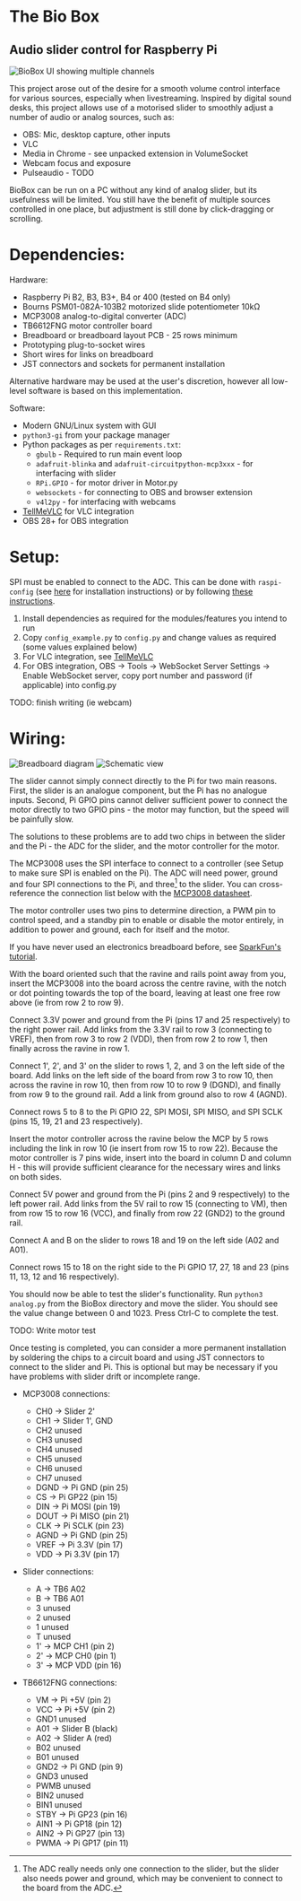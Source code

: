 # The Bio Box

## Audio slider control for Raspberry Pi

![BioBox UI showing multiple channels](GUI_BioBox.png)

This project arose out of the desire for a smooth volume control interface for
various sources, especially when livestreaming. Inspired by digital sound desks,
this project allows use of a motorised slider to smoothly adjust a number of
audio or analog sources, such as:

- OBS: Mic, desktop capture, other inputs
- VLC
- Media in Chrome - see unpacked extension in VolumeSocket
- Webcam focus and exposure
- Pulseaudio - TODO

BioBox can be run on a PC without any kind of analog slider, but its usefulness
will be limited. You still have the benefit of multiple sources controlled in
one place, but adjustment is still done by click-dragging or scrolling.


Dependencies:
=============

Hardware:
- Raspberry Pi B2, B3, B3+, B4 or 400 (tested on B4 only)
- Bourns PSM01-082A-103B2 motorized slide potentiometer 10kΩ
- MCP3008 analog-to-digital converter (ADC)
- TB6612FNG motor controller board
- Breadboard or breadboard layout PCB - 25 rows minimum
- Prototyping plug-to-socket wires
- Short wires for links on breadboard
- JST connectors and sockets for permanent installation

Alternative hardware may be used at the user's discretion, however all low-level
software is based on this implementation.

Software:
- Modern GNU/Linux system with GUI
- `python3-gi` from your package manager
- Python packages as per `requirements.txt`:
  - `gbulb` - Required to run main event loop
  - `adafruit-blinka` and `adafruit-circuitpython-mcp3xxx` - for interfacing with slider
  - `RPi.GPIO` - for motor driver in Motor.py
  - `websockets` - for connecting to OBS and browser extension
  - `v4l2py` - for interfacing with webcams
- [TellMeVLC](https://github.com/Rosuav/TellMeVLC) for VLC integration
- OBS 28+ for OBS integration

Setup:
======

SPI must be enabled to connect to the ADC. This can be done with `raspi-config`
(see [here](https://raspberrypi.stackexchange.com/a/47398/134450) for installation
instructions) or by following [these instructions](https://www.raspberrypi.org/documentation/hardware/raspberrypi/spi/README.md#software).

1. Install dependencies as required for the modules/features you intend to run
2. Copy `config_example.py` to `config.py` and change values as required (some values explained below)
3. For VLC integration, see [TellMeVLC](https://github.com/Rosuav/TellMeVLC)
4. For OBS integration, OBS -> Tools -> WebSocket Server Settings -> Enable WebSocket server, copy port number and password (if applicable) into config.py


TODO: finish writing (ie webcam)

Wiring:
=======

![Breadboard diagram](Diagrams/breadboard.png)
![Schematic view](Diagrams/schematic.png)

The slider cannot simply connect directly to the Pi for two main reasons. First,
the slider is an analogue component, but the Pi has no analogue inputs. Second,
Pi GPIO pins cannot deliver sufficient power to connect the motor directly to
two GPIO pins - the motor may function, but the speed will be painfully slow.

The solutions to these problems are to add two chips in between the slider and
the Pi - the ADC for the slider, and the motor controller for the motor.

The MCP3008 uses the SPI interface to connect to a controller (see Setup to make
sure SPI is enabled on the Pi). The ADC will need power, ground and four SPI
connections to the Pi, and three[^1] to the slider. You can cross-reference the
connection list below with the [MCP3008 datasheet](https://cdn-shop.adafruit.com/datasheets/MCP3008.pdf).

[^1]: The ADC really needs only one connection to the slider, but the slider also
needs power and ground, which may be convenient to connect to the board from the
ADC.

The motor controller uses two pins to determine direction, a PWM pin to control
speed, and a standby pin to enable or disable the motor entirely, in addition to
power and ground, each for itself and the motor.

If you have never used an electronics breadboard before, see [SparkFun's tutorial](https://learn.sparkfun.com/tutorials/how-to-use-a-breadboard/all).

With the board oriented such that the ravine and rails point away from you,
insert the MCP3008 into the board across the centre ravine, with the notch or
dot pointing towards the top of the board, leaving at least one free row above
(ie from row 2 to row 9).

Connect 3.3V power and ground from the Pi (pins 17 and 25 respectively) to the
right power rail. Add links from the 3.3V rail to row 3 (connecting to VREF),
then from row 3 to row 2 (VDD), then from row 2 to row 1, then finally across
the ravine in row 1.

Connect 1', 2', and 3' on the slider to rows 1, 2, and 3 on the left side of the
board. Add links on the left side of the board from row 3 to row 10, then across
the ravine in row 10, then from row 10 to row 9 (DGND), and finally from row 9
to the ground rail. Add a link from ground also to row 4 (AGND).

Connect rows 5 to 8 to the Pi GPIO 22, SPI MOSI, SPI MISO, and SPI SCLK (pins
15, 19, 21 and 23 respectively).

Insert the motor controller across the ravine below the MCP by 5 rows including
the link in row 10 (ie insert from row 15 to row 22). Because the motor
controller is 7 pins wide, insert into the board in column D and column H - this
will provide sufficient clearance for the necessary wires and links on both
sides.

Connect 5V power and ground from the Pi (pins 2 and 9 respectively) to the left
power rail. Add links from the 5V rail to row 15 (connecting to VM), then from
row 15 to row 16 (VCC), and finally from row 22 (GND2) to the ground rail.

Connect A and B on the slider to rows 18 and 19 on the left side (A02 and A01).

Connect rows 15 to 18 on the right side to the Pi GPIO 17, 27, 18 and 23 (pins
11, 13, 12 and 16 respectively).

You should now be able to test the slider's functionality. Run `python3 analog.py`
from the BioBox directory and move the slider. You should see the value change
between 0 and 1023. Press Ctrl-C to complete the test.

TODO: Write motor test

Once testing is completed, you can consider a more permanent installation by
soldering the chips to a circuit board and using JST connectors to connect to
the slider and Pi. This is optional but may be necessary if you have problems
with slider drift or incomplete range.

- MCP3008 connections:
	- CH0  -> Slider 2'
	- CH1  -> Slider 1', GND
	- CH2  unused
	- CH3  unused
	- CH4  unused
	- CH5  unused
	- CH6  unused
	- CH7  unused
	- DGND -> Pi GND  (pin 25)
	- CS   -> Pi GP22 (pin 15)
	- DIN  -> Pi MOSI (pin 19)
	- DOUT -> Pi MISO (pin 21)
	- CLK  -> Pi SCLK (pin 23)
	- AGND -> Pi GND  (pin 25)
	- VREF -> Pi 3.3V (pin 17)
	- VDD  -> Pi 3.3V (pin 17)

- Slider connections:
	- A  -> TB6 A02
	- B  -> TB6 A01
	- 3 unused
	- 2 unused
	- 1 unused
	- T unused
	- 1' -> MCP CH1 (pin 2)
	- 2' -> MCP CH0 (pin 1)
	- 3' -> MCP VDD (pin 16)

- TB6612FNG connections:
	- VM   -> Pi +5V  (pin 2)
	- VCC  -> Pi +5V  (pin 2)
	- GND1 unused
	- A01  -> Slider B (black)
	- A02  -> Slider A (red)
	- B02  unused
	- B01  unused
	- GND2 -> Pi GND  (pin 9)
	- GND3 unused
	- PWMB unused
	- BIN2 unused
	- BIN1 unused
	- STBY -> Pi GP23 (pin 16)
	- AIN1 -> Pi GP18 (pin 12)
	- AIN2 -> Pi GP27 (pin 13)
	- PWMA -> Pi GP17 (pin 11)
